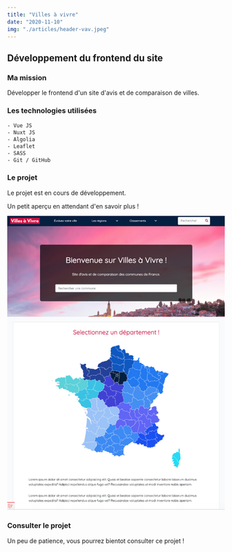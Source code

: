 ```yaml
---
title: "Villes à vivre"
date: "2020-11-10"
img: "./articles/header-vav.jpeg"
---
```


## Développement du frontend du site

### Ma mission

Développer le frontend d'un site d'avis et de comparaison de villes.

### Les technologies utilisées

    - Vue JS
    - Nuxt JS
    - Algolia
    - Leaflet
    - SASS
    - Git / GitHub

### Le projet

Le projet est en cours de développement.

Un petit aperçu en attendant d'en savoir plus !

![villes à vivre](./img-vav/accueil-vav.jpeg)

### Consulter le projet

Un peu de patience, vous pourrez bientot consulter ce projet !
